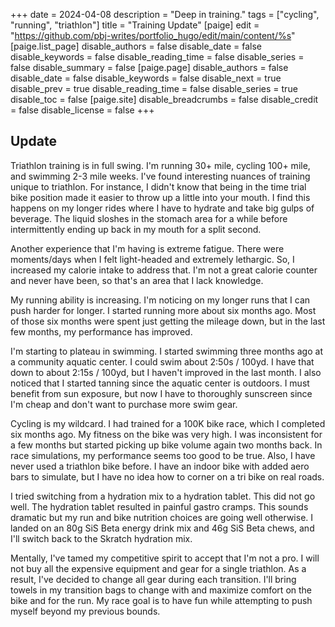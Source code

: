 +++
date = 2024-04-08
description = "Deep in training."
tags = ["cycling", "running", "triathlon"]
title = "Training Update"
[paige]
edit = "https://github.com/pbj-writes/portfolio_hugo/edit/main/content/%s"
[paige.list_page]
disable_authors = false
disable_date = false
disable_keywords = false
disable_reading_time = false
disable_series = false
disable_summary = false
[paige.page]
disable_authors = false
disable_date = false
disable_keywords = false
disable_next = true
disable_prev = true
disable_reading_time = false
disable_series = true
disable_toc = false
[paige.site]
disable_breadcrumbs = false
disable_credit = false
disable_license = false
+++

## Update

Triathlon training is in full swing. I'm running 30+ mile, cycling 100+ mile, and swimming 2-3 mile weeks. I've found interesting nuances of training unique to triathlon. For instance, I didn't know that being in the time trial bike position made it easier to throw up a little into your mouth. I find this happens on my longer rides where I have to hydrate and take big gulps of beverage. The liquid sloshes in the stomach area for a while before intermittently ending up back in my mouth for a split second.

Another experience that I'm having is extreme fatigue. There were moments/days when I felt light-headed and extremely lethargic. So, I increased my calorie intake to address that. I'm not a great calorie counter and never have been, so that's an area that I lack knowledge. 

My running ability is increasing. I'm noticing on my longer runs that I can push harder for longer. I started running more about six months ago. Most of those six months were spent just getting the mileage down, but in the last few months, my performance has improved. 

I'm starting to plateau in swimming. I started swimming three months ago at a community aquatic center. I could swim about 2:50s / 100yd. I have that down to about 2:15s / 100yd, but I haven't improved in the last month. I also noticed that I started tanning since the aquatic center is outdoors. I must benefit from sun exposure, but now I have to thoroughly sunscreen since I'm cheap and don't want to purchase more swim gear. 

Cycling is my wildcard. I had trained for a 100K bike race, which I completed six months ago. My fitness on the bike was very high. I was inconsistent for a few months but started picking up bike volume again two months back. In race simulations, my performance seems too good to be true. Also, I have never used a triathlon bike before. I have an indoor bike with added aero bars to simulate, but I have no idea how to corner on a tri bike on real roads.

I tried switching from a hydration mix to a hydration tablet. This did not go well. The hydration tablet resulted in painful gastro cramps. This sounds dramatic but my run and bike nutrition choices are going well otherwise. I landed on an 80g SiS Beta energy drink mix and 46g SiS Beta chews, and I'll switch back to the Skratch hydration mix. 

Mentally, I've tamed my competitive spirit to accept that I'm not a pro. I will not buy all the expensive equipment and gear for a single triathlon. As a result, I've decided to change all gear during each transition. I'll bring towels in my transition bags to change with and maximize comfort on the bike and for the run. My race goal is to have fun while attempting to push myself beyond my previous bounds. 
